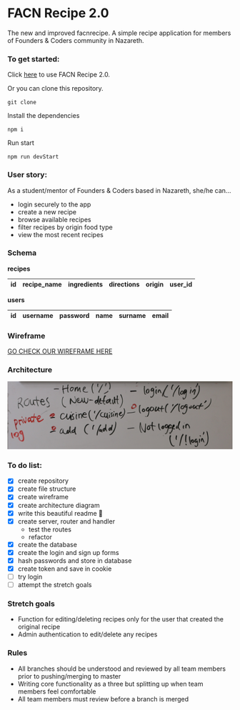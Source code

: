# FACN Recipe 2.0
The new and improved facnrecipe.
A simple recipe application for members of Founders & Coders community in Nazareth.

### To get started:
Click [here](https://facnrecipe2.herokuapp.com/) to use FACN Recipe 2.0.

Or you can clone this repository.
```
git clone
```
Install the dependencies
```
npm i
```
Run start
```
npm run devStart
```

### User story:
As a student/mentor of Founders & Coders based in Nazareth, she/he can...
+ login securely to the app
+ create a new recipe
+ browse available recipes
+ filter recipes by origin food type
+ view the most recent recipes

### Schema
**recipes**

| id  | recipe_name    | ingredients | directions | origin | user_id |
| --- | ------------ | ------ | -------- | ------- | ------- |

**users**

| id  |  username | password | name | surname | email |
| --- |:-----:|:-----:|:-----:|:-------:|:-----:|


### Wireframe

[GO CHECK OUR WIREFRAME HERE](https://xd.adobe.com/embed/980d4206-8467-49ba-a9ed-f407de6e7149/)

### Architecture
![App architecture](./public/assets/Routes.png)

### To do list:   
- [x] create repository
- [x] create file structure
- [x] create wireframe
- [x] create architecture diagram
- [x] write this beautiful readme :tada:
- [x] create server, router and handler
  - test the routes
  - refactor
- [x] create the database
- [x] create the login and sign up forms
- [x] hash passwords and store in database
- [x] create token and save in cookie
- [ ] try login
- [ ] attempt the stretch goals

### Stretch goals
- Function for editing/deleting recipes only for the user that created the original recipe
- Admin authentication to edit/delete any recipes

### Rules
- All branches should be understood and reviewed by all team members prior to pushing/merging to master
- Writing core functionality as a three but splitting up when team members feel comfortable
- All team members must review before a branch is merged
